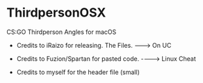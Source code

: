 # ThirdpersonOSX
CS:GO Thirdperson Angles for macOS

- Credits to iRaizo for releasing. The Files. ---> On UC

- Credits to Fuzion/Spartan for pasted code. ----> Linux Cheat

- Credits to myself for the header file (small)



